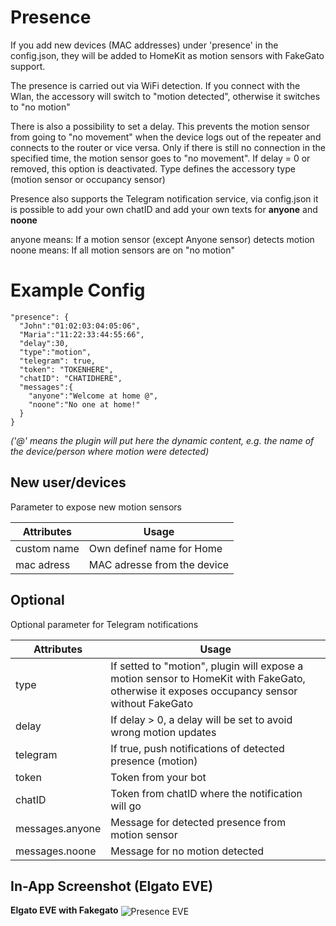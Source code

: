 # Presence

If you add new devices (MAC addresses) under 'presence' in the config.json, they will be added to HomeKit as motion sensors with FakeGato support.

The presence is carried out via WiFi detection. If you connect with the Wlan, the accessory will switch to "motion detected", otherwise it switches to "no motion"

There is also a possibility to set a delay. This prevents the motion sensor from going to "no movement" when the device logs out of the repeater and connects to the router or vice versa. Only if there is still no connection in the specified time, the motion sensor goes to "no movement". If delay = 0 or removed, this option is deactivated. Type defines the accessory type (motion sensor or occupancy sensor)

Presence also supports the Telegram notification service, via config.json it is possible to add your own chatID and add your own texts for **anyone** and **noone**

anyone means: If a motion sensor (except Anyone sensor) detects motion
noone means: If all motion sensors are on "no motion"

# Example Config

```
"presence": {
  "John":"01:02:03:04:05:06",
  "Maria":"11:22:33:44:55:66",
  "delay":30,
  "type":"motion",
  "telegram": true,
  "token": "TOKENHERE",
  "chatID": "CHATIDHERE",
  "messages":{
    "anyone":"Welcome at home @",
    "noone":"No one at home!"
  }
}
```
_('@' means the plugin will put here the dynamic content, e.g. the name of the device/person where motion were detected)_

## New user/devices
Parameter to expose new motion sensors

| Attributes | Usage |
|------------|-------|
| custom name | Own definef name for Home |
| mac adress | MAC adresse from the device |

## Optional
Optional parameter for Telegram notifications

| Attributes | Usage |
|------------|-------|
| type | If setted to "motion", plugin will expose a motion sensor to HomeKit with FakeGato, otherwise it exposes occupancy sensor without FakeGato |
| delay | If delay > 0, a delay will be set to avoid wrong motion updates |
| telegram | If true, push notifications of detected presence (motion) |
| token | Token from your bot |
| chatID | Token from chatID where the notification will go |
| messages.anyone | Message for detected presence from motion sensor |
| messages.noone | Message for no motion detected |

## In-App Screenshot (Elgato EVE)

**Elgato EVE with Fakegato**
<img src="https://github.com/SeydX/homebridge-fritz-platform/blob/master/images/eve_motion_fakegato.PNG" align="center" alt="Presence EVE">
